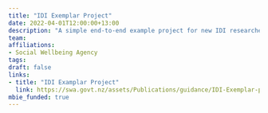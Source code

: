 ```yaml
---
title: "IDI Exemplar Project"
date: 2022-04-01T12:00:00+13:00
description: "A simple end-to-end example project for new IDI researchers"
team:
affiliations:
- Social Wellbeing Agency
tags:
draft: false
links:
- title: "IDI Examplar Project"
  link: https://swa.govt.nz/assets/Publications/guidance/IDI-Exemplar-project-guide.pdf
mbie_funded: true
---
```


